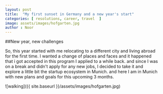 ```yaml
---
layout: post
title:  "My first sunset in Germany and a new year's start"
categories: [ resolutions, career, travel  ]
image: assets/images/hofgarten.jpg
author : Noor
---
```


##New year, new challenges

So, this year started with me relocating to a different city and living abroad for the first time. I wanted a change of places and faces and it happened that i got accepted in this program I applied to a while back. and since I was on a break and didn't apply for any new jobs, I decided to take it and explore a little bit the startup ecosystem in Munich. and here I am in Munich with new plans and goals for this upcoming 3 months.


![walking]({{ site.baseurl }}/assets/images/hofgarten.jpg)

